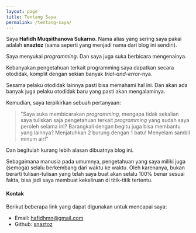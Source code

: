 ```yaml
---
layout: page
title: Tentang Saya
permalink: /tentang-saya/
---
```


Saya **Hafidh Muqsithanova Sukarno**. Nama alias yang sering saya pakai adalah **snaztoz** (sama seperti yang menjadi nama dari blog ini sendiri).

Saya menyukai *programming*. Dan saya juga suka berbicara mengenainya.

Kebanyakan pengetahuan terkait programming saya dapatkan secara otodidak, komplit dengan sekian banyak *trial-and-error*-nya.

Sesama pelaku otodidak lainnya pasti bisa memahami hal ini. Dan akan ada banyak juga pelaku otodidak baru yang pasti akan mengalaminya.

Kemudian, saya terpikirkan sebuah pertanyaan:

> "Saya suka membicarakan *programming*, mengapa tidak sekalian saya tuliskan saja pengetahuan terkait *programming* yang sudah saya peroleh selama ini? Barangkali dengan begitu juga bisa membantu yang lainnya? Menjatuhkan 2 burung dengan 1 batu! Menyelam sambil minum air!"

Dan begitulah kurang lebih alasan dibuatnya blog ini.

Sebagaimana manusia pada umumnya, pengetahuan yang saya miliki juga (semoga) selalu berkembang dari waktu ke waktu. Oleh karenanya, bukan berarti tulisan-tulisan yang telah saya buat akan selalu 100% benar sesuai fakta, bisa jadi saya membuat kekeliruan di titik-titik tertentu.

#### Kontak

Berikut beberapa link yang dapat digunakan untuk mencapai saya:
* Email: [hafidhmn@gmail.com](mailto:hafidhmn@gmail.com)
* Github: [snaztoz](https://github.com/snaztoz)
